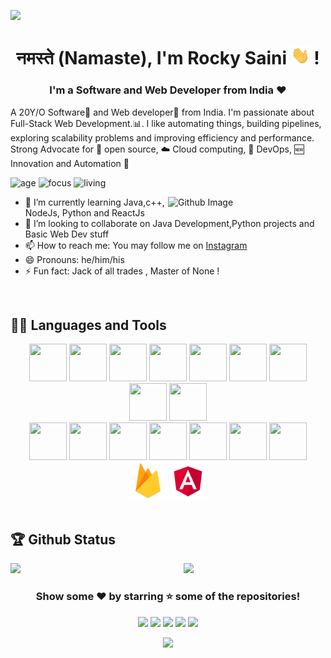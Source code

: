 ![](https://raw.githubusercontent.com/halfrost/halfrost/master/icons/header_.png)

<h1 align="center"> नमस्ते (Namaste), I'm Rocky Saini <img src="https://raw.githubusercontent.com/ABSphreak/ABSphreak/master/gifs/Hi.gif" width="30px"> ! </h1>

<h3 align="center">I'm a Software and Web Developer from India ❤</h3>
  
A 20Y/O Software🌈 and Web developer🎯 from India. I'm passionate about Full-Stack Web Development.:bar_chart:. I like automating things, building pipelines, exploring scalability problems and improving efficiency and performance. Strong Advocate for 📜 open source, :cloud: Cloud computing, 🚀 DevOps, :new: Innovation and Automation :robot: 


![age](https://img.shields.io/badge/age-21-blue)
![focus](https://img.shields.io/badge/focus-FullStack-brightgreen)
![living](https://img.shields.io/badge/living-Bhubaneswar-3c9)

<img width="50%" align="right" alt="Github Image" src="https://raw.githubusercontent.com/onimur/.github/master/.resources/git-header.svg" />

- 🌱 I’m currently learning Java,c++, NodeJs, Python and ReactJs
- 👯 I’m looking to collaborate on Java Development,Python projects and Basic Web Dev stuff
- 📫 How to reach me: You may follow me on [Instagram](https://www.instagram.com/thenameisrocky____/?fbclid=IwAR2QPaSlYZ8u9Y82C0Z0CCx-ncT6tQhDNe-0sOyKpCi2XCvX2-9hT3IfXSs) 
- 😄 Pronouns: he/him/his
- ⚡ Fun fact: Jack of all trades , Master of None ! 
<br />


## 👨‍💻 Languages and Tools

<div align="center">
  
<img src="https://github.com/Rocky-Saini/Rocky-Saini/blob/master/logos/c++.png?raw=true" height="60" width="60">
<img src="https://github.com/Rocky-Saini/Rocky-Saini/blob/master/logos/python.png?raw=true" height="60" width="60">
<img src="https://github.com/Rocky-Saini/Rocky-Saini/blob/master/logos/JS.png?raw=true" height="60" width="60">
<img src="https://cdn.iconscout.com/icon/free/png-512/node-js-1174925.png" height="60" width="60">
<img src="https://github.com/Rocky-Saini/Rocky-Saini/blob/master/logos/next.png?raw=true" height="60" width="60">
<img src="https://github.com/Rocky-Saini/Rocky-Saini/blob/master/logos/css.png?raw=true" height="60" width="60">
<img src="https://github.com/Rocky-Saini/Rocky-Saini/blob/master/logos/html.png?raw=true" height="60" width="60">
<img src="https://github.com/Rocky-Saini/Rocky-Saini/blob/master/logos/django.jpg?raw=true" height="60" width="60">
<img src="https://img.icons8.com/color/452/mongodb.png" height="60" width="60">

<br>

<img src="https://github.com/Rocky-Saini/Rocky-Saini/blob/master/logos/react.png?raw=true" height="60" width="60">
<img src="https://github.com/Rocky-Saini/Rocky-Saini/blob/master/logos/php.png?raw=true" height="60" width="60">
<img src="https://github.com/Rocky-Saini/Rocky-Saini/blob/master/logos/sql.png?raw=true" height="60" width="60">
<img src="https://github.com/Rocky-Saini/Rocky-Saini/blob/master/logos/postgres.png?raw=true" height="60" width="60">
<img src="https://github.com/Rocky-Saini/Rocky-Saini/blob/master/logos/git.png?raw=true" height="60" width="60">
<img src="https://github.com/Rocky-Saini/Rocky-Saini/blob/master/logos/vs.png?raw=true" height="60" width="60">
<img src="https://github.com/Rocky-Saini/Rocky-Saini/blob/master/logos/bootstrap.png?raw=true" height="60" width="60">
<img height="60" src="https://raw.githubusercontent.com/github/explore/80688e429a7d4ef2fca1e82350fe8e3517d3494d/topics/firebase/firebase.png">
<img height="60" src="https://raw.githubusercontent.com/github/explore/80688e429a7d4ef2fca1e82350fe8e3517d3494d/topics/angular/angular.png">

</div>

<br >

## 🏆 Github Status

<img  src="https://github-readme-stats.vercel.app/api?username=Rocky-Saini&show_icons=true&hide_border=true&theme=dark" width="45%" align="right" >

<img  src="https://github-readme-streak-stats.herokuapp.com/?user=Rocky-Sainit&theme=dark" width="45%" >

<br>

<div align="center">


### Show some ❤️ by starring ⭐ some of the repositories!


[<img src="https://img.shields.io/badge/linkedin-%230077B5.svg?&style=for-the-badge&logo=linkedin&logoColor=white">](https://www.linkedin.com/in/rockysaini/)
[<img src="https://img.shields.io/badge/instagram-%23E4405F.svg?&style=for-the-badge&logo=instagram&logoColor=white">](https://www.instagram.com/thenameisrocky____/?fbclid=IwAR2QPaSlYZ8u9Y82C0Z0CCx-ncT6tQhDNe-0sOyKpCi2XCvX2-9hT3IfXSs)
[<img src="https://img.shields.io/badge/facebook-%231877F2.svg?&style=for-the-badge&logo=facebook&logoColor=white">](https://www.facebook.com/profile.php?id=100022112112570)
[<img src="https://img.shields.io/badge/stackoverflow-%231877F2.svg?&style=for-the-badge&logo=stackoverflow&logoColor=white&color=orange">](https://twitter.com/RockySa82225621?s=08)
[<img src="https://img.shields.io/badge/Portfolio-%23000000.svg?&style=for-the-badge">](http://www.codesefod.com)


<a href="https://dev.to/subhampreet"><img height="50" src="https://d2fltix0v2e0sb.cloudfront.net/dev-badge.svg"></a>

</div>





